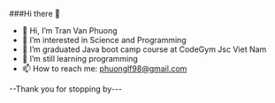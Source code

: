 ###Hi there 👋
 - 👋 Hi, I’m Tran Van Phuong
 - 👀 I’m interested in Science and Programming
 - 🌱 I’m graduated Java boot camp course at CodeGym Jsc Viet Nam
 - 🌱 I’m still learning programming
 - 📫 How to reach me: phuonglf98@gmail.com

--Thank you for stopping by---

